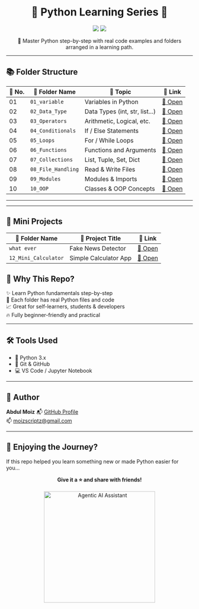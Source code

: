 <h1 align="center">🐍 Python Learning Series 🚀</h1>

<p align="center">
  <img src="https://img.shields.io/badge/Python-Programming-blue?style=for-the-badge&logo=python" />

  <img src="https://img.shields.io/badge/Learn%20By-Practice-orange?style=for-the-badge" />
</p>

<p align="center">
  🌟 Master Python step-by-step with real code examples and folders arranged in a learning path.
</p>

---

## 📚 Folder Structure

| 🚩 No. | 📂 Folder Name            | 📘 Topic                        | 🔗 Link |
|-------|---------------------------|----------------------------------|--------|
| 01    | `01_variable`             | Variables in Python             | [📂 Open](https://github.com/MoizScriptz/Python/tree/main/01_variable) |
| 02    | `02_Data_Type`            | Data Types (int, str, list...)  | [📂 Open](https://github.com/MoizScriptz/Python/tree/main/02_Data_Type) |
| 03    | `03_Operators`            | Arithmetic, Logical, etc.       | [📂 Open](https://github.com/MoizScriptz/Python/tree/main/03_Operators) |
| 04    | `04_Conditionals`         | If / Else Statements            | [📂 Open](https://github.com/your-username/your-repo/tree/main/04_Conditionals) |
| 05    | `05_Loops`                | For / While Loops               | [📂 Open](https://github.com/MoizScriptz/Python/tree/main/05_Loops) |
| 06    | `06_Functions`            | Functions and Arguments         | [📂 Open](https://github.com/MoizScriptz/Python/tree/main/06_Functions) |
| 07    | `07_Collections`          | List, Tuple, Set, Dict          | [📂 Open](https://github.com/MoizScriptz/Python/tree/main/07_Collections) |
| 08    | `08_File_Handling`        | Read & Write Files              | [📂 Open](https://github.com/MoizScriptz/Python/tree/main/08_File_Handling) |
| 09    | `09_Modules`              | Modules & Imports               | [📂 Open](https://github.com/MoizScriptz/Python/tree/main/09_Modules) |
| 10    | `10_OOP`                  | Classes & OOP Concepts          | [📂 Open](https://github.com/your-username/your-repo/tree/main/10_OOP) |

---

---

## 🚀 Mini Projects

| 📂 Folder Name       | 📘 Project Title              | 🔗 Link |
|----------------------|-------------------------------|--------|
| `what ever`    | Fake News Detector            | [📂 Open](https://github.com/MoizScriptz/Python/tree/main/11_Mini_Project) |
| `12_Mini_Calculator` | Simple Calculator App         | [📂 Open](https://github.com/MoizScriptz/Python/tree/main/12_Mini_Calculator) |



## 🧠 Why This Repo?

✨ Learn Python fundamentals step-by-step  
🧩 Each folder has real Python files and code  
📈 Great for self-learners, students & developers  
🔥 Fully beginner-friendly and practical

---

## 🛠 Tools Used

- 🐍 Python 3.x
- 📁 Git & GitHub
- 💻 VS Code / Jupyter Notebook

---

## 🎯 Author

**Abdul Moiz** 
📬 [GitHub Profile](https://github.com/MoizScriptz)  
📫 moizscriptz@gmail.com

---

## 🌟 Enjoying the Journey?

If this repo helped you learn something new or made Python easier for you...

<p align="center">
  <strong>Give it a ⭐️ and share with friends!</strong><br><br>
  <img src="https://media.giphy.com/media/iigxL5zX3dZNIZ3skY/giphy.gif" width="300" alt="Agentic AI Assistant" />
</p>

